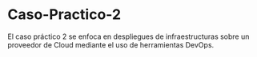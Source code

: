 # Caso-Practico-2
El caso práctico 2 se enfoca en despliegues de infraestructuras sobre
un proveedor de Cloud mediante el uso de herramientas DevOps.
